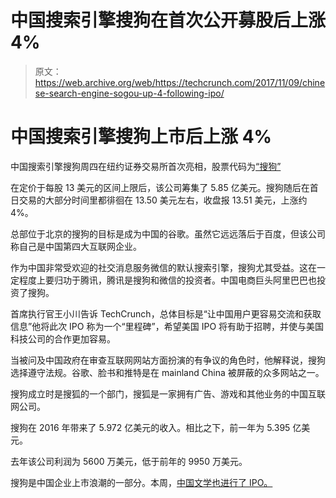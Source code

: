 # 中国搜索引擎搜狗在首次公开募股后上涨 4%

> 原文：<https://web.archive.org/web/https://techcrunch.com/2017/11/09/chinese-search-engine-sogou-up-4-following-ipo/>

# 中国搜索引擎搜狗上市后上涨 4%

中国搜索引擎搜狗周四在纽约证券交易所首次亮相，股票代码为[“搜狗”](https://web.archive.org/web/20230306195901/https://finance.yahoo.com/quote/SOGO/)

在定价于每股 13 美元的区间上限后，该公司筹集了 5.85 亿美元。搜狗随后在首日交易的大部分时间里都徘徊在 13.50 美元左右，收盘报 13.51 美元，上涨约 4%。

总部位于北京的搜狗的目标是成为中国的谷歌。虽然它远远落后于百度，但该公司称自己是中国第四大互联网企业。

作为中国非常受欢迎的社交消息服务微信的默认搜索引擎，搜狗尤其受益。这在一定程度上要归功于腾讯，腾讯是搜狗和微信的投资者。中国电商巨头阿里巴巴也投资了搜狗。

首席执行官王小川告诉 TechCrunch，总体目标是“让中国用户更容易交流和获取信息”他将此次 IPO 称为一个“里程碑”，希望美国 IPO 将有助于招聘，并使与美国科技公司的合作更加容易。

当被问及中国政府在审查互联网网站方面扮演的有争议的角色时，他解释说，搜狗选择遵守法规。谷歌、脸书和推特是在 mainland China 被屏蔽的众多网站之一。

搜狗成立时是搜狐的一个部门，搜狐是一家拥有广告、游戏和其他业务的中国互联网公司。

搜狗在 2016 年带来了 5.972 亿美元的收入。相比之下，前一年为 5.395 亿美元。

去年该公司利润为 5600 万美元，低于前年的 9950 万美元。

搜狗是中国企业上市浪潮的一部分。本周，[中国文学也进行了 IPO。](https://web.archive.org/web/20230306195901/https://techcrunch.com/2017/11/08/china-literature-makes-stellar-public-debut/?ncid=mobilerecirc_recent)